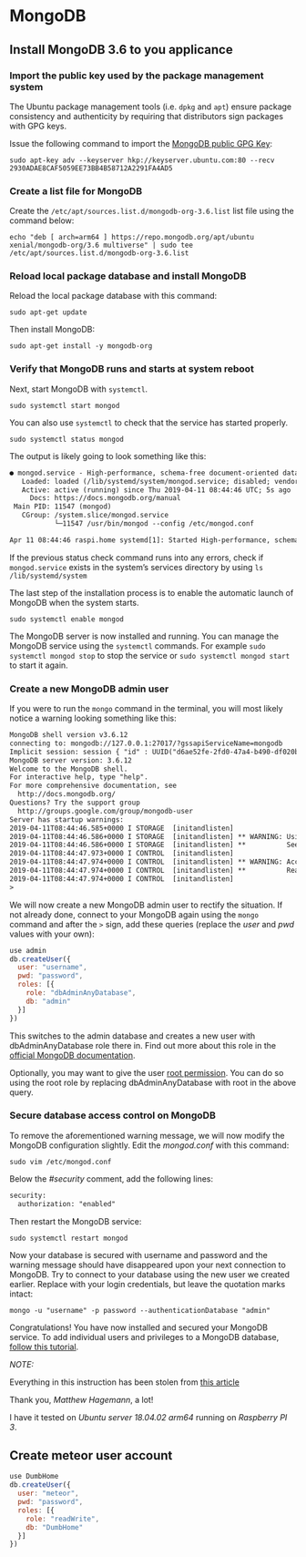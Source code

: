# MongoDB

## Install MongoDB 3.6 to you applicance

### Import the public key used by the package management system

The Ubuntu package management tools (i.e. `dpkg` and `apt`) ensure package consistency and authenticity by requiring that distributors sign packages with GPG keys.

Issue the following command to import the [MongoDB public GPG Key](https://www.mongodb.org/static/pgp/server-3.6.asc):

`sudo apt-key adv --keyserver hkp://keyserver.ubuntu.com:80 --recv 2930ADAE8CAF5059EE73BB4B58712A2291FA4AD5`

### Create a list file for MongoDB

Create the `/etc/apt/sources.list.d/mongodb-org-3.6.list` list file using the command below:

`echo "deb [ arch=arm64 ] https://repo.mongodb.org/apt/ubuntu xenial/mongodb-org/3.6 multiverse" | sudo tee /etc/apt/sources.list.d/mongodb-org-3.6.list`

### Reload local package database and install MongoDB

Reload the local package database with this command:

`sudo apt-get update`

Then install MongoDB:

`sudo apt-get install -y mongodb-org`

### Verify that MongoDB runs and starts at system reboot

Next, start MongoDB with `systemctl`.

`sudo systemctl start mongod`

You can also use `systemctl` to check that the service has started properly.

`sudo systemctl status mongod`

The output is likely going to look something like this:

```txt
● mongod.service - High-performance, schema-free document-oriented database
   Loaded: loaded (/lib/systemd/system/mongod.service; disabled; vendor preset: enabled)
   Active: active (running) since Thu 2019-04-11 08:44:46 UTC; 5s ago
     Docs: https://docs.mongodb.org/manual
 Main PID: 11547 (mongod)
   CGroup: /system.slice/mongod.service
           └─11547 /usr/bin/mongod --config /etc/mongod.conf

Apr 11 08:44:46 raspi.home systemd[1]: Started High-performance, schema-free document-oriented database.
```

If the previous status check command runs into any errors, check if `mongod.service` exists in the system’s services directory by using `ls /lib/systemd/system`

The last step of the installation process is to enable the automatic launch of MongoDB when the system starts.

`sudo systemctl enable mongod`

The MongoDB server is now installed and running. You can manage the MongoDB service using the `systemctl` commands. For example `sudo systemctl mongod stop` to stop the service or `sudo systemctl mongod start` to start it again.

### Create a new MongoDB admin user

If you were to run the `mongo` command in the terminal, you will most likely notice a warning looking something like this:

```txt
MongoDB shell version v3.6.12
connecting to: mongodb://127.0.0.1:27017/?gssapiServiceName=mongodb
Implicit session: session { "id" : UUID("d6ae52fe-2fd0-47a4-b490-df020b688694") }
MongoDB server version: 3.6.12
Welcome to the MongoDB shell.
For interactive help, type "help".
For more comprehensive documentation, see
  http://docs.mongodb.org/
Questions? Try the support group
  http://groups.google.com/group/mongodb-user
Server has startup warnings:
2019-04-11T08:44:46.585+0000 I STORAGE  [initandlisten]
2019-04-11T08:44:46.586+0000 I STORAGE  [initandlisten] ** WARNING: Using the XFS filesystem is strongly recommended with the WiredTiger storage engine
2019-04-11T08:44:46.586+0000 I STORAGE  [initandlisten] **          See http://dochub.mongodb.org/core/prodnotes-filesystem
2019-04-11T08:44:47.973+0000 I CONTROL  [initandlisten]
2019-04-11T08:44:47.974+0000 I CONTROL  [initandlisten] ** WARNING: Access control is not enabled for the database.
2019-04-11T08:44:47.974+0000 I CONTROL  [initandlisten] **          Read and write access to data and configuration is unrestricted.
2019-04-11T08:44:47.974+0000 I CONTROL  [initandlisten]
>
```

We will now create a new MongoDB admin user to rectify the situation. If not already done, connect to your MongoDB again using the `mongo` command and after the `>` sign, add these queries (replace the _user_ and _pwd_ values with your own):

```js
use admin
db.createUser({
  user: "username",
  pwd: "password",
  roles: [{
    role: "dbAdminAnyDatabase",
    db: "admin"
  }]
})
```

This switches to the admin database and creates a new user with dbAdminAnyDatabase role there in. Find out more about this role in the [official MongoDB documentation](https://docs.mongodb.com/v3.0/reference/built-in-roles/#dbAdminAnyDatabase).

Optionally, you may want to give the user [root permission](https://docs.mongodb.com/v3.0/reference/built-in-roles/#root). You can do so using the root role by replacing dbAdminAnyDatabase with root in the above query.

### Secure database access control on MongoDB

To remove the aforementioned warning message, we will now modify the MongoDB configuration slightly. Edit the _mongod.conf_ with this command:

`sudo vim /etc/mongod.conf`

Below the _#security_ comment, add the following lines:

```txt
security:
  authorization: "enabled"
```

Then restart the MongoDB service:

`sudo systemctl restart mongod`

Now your database is secured with username and password and the warning message should have disappeared upon your next connection to MongoDB. Try to connect to your database using the new user we created earlier. Replace with your login credentials, but leave the quotation marks intact:

`mongo -u "username" -p password --authenticationDatabase "admin"`

Congratulations! You have now installed and secured your MongoDB service. To add individual users and privileges to a MongoDB database, [follow this tutorial](https://blog.gatemill.com/how-to-add-a-new-user-to-a-mongodb-database/).

_NOTE:_

Everything in this instruction has been stolen from [this article](https://medium.com/@mhagemann/how-to-install-mongodb-3-6-on-ubuntu-17-10-ac0bc225e648)

Thank you, *Matthew Hagemann*, a lot!

I have it tested on *Ubuntu server 18.04.02 arm64* running on *Raspberry PI 3*.

## Create meteor user account

```js
use DumbHome
db.createUser({
  user: "meteor",
  pwd: "password",
  roles: [{
    role: "readWrite",
    db: "DumbHome"
  }]
})
```
